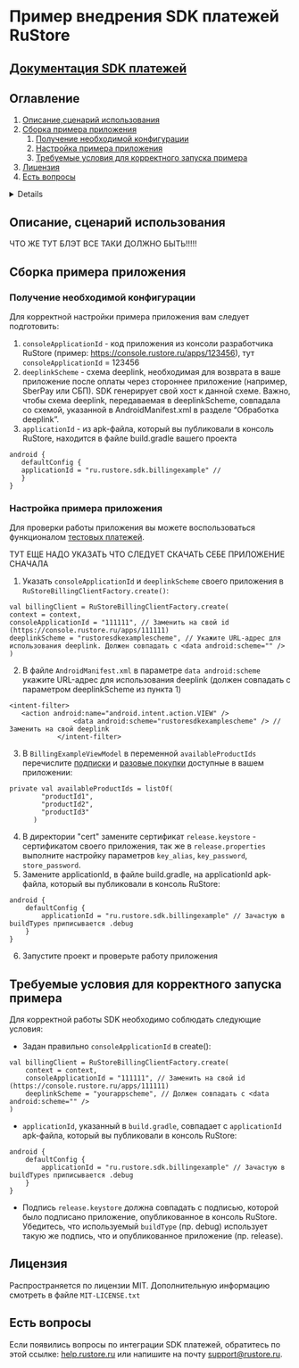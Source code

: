 # Пример внедрения SDK платежей RuStore
## [Документация SDK платежей](https://www.rustore.ru/help/sdk/payments/general)

## Оглавление

1. [Описание,сценарий использования](#Описание-сценарий-использования)
2. [Сборка примера приложения](#Cборка-примера-приложения)
    1. [Получение необходимой конфигурации](#Получение-необходимой-конфигурации)
    2. [Настройка примера приложения](#Настройка-примера-приложения)
    3. [Требуемые условия для корректного запуска примера](#Требуемые-условия-для-корректного-запуска-примера)
3. [Лицензия](#Лицензия)
4. [Есть вопросы](#Есть-вопросы)

<!-- TABLE OF CONTENTS -->
<details>
  <ol>
    <li><a href="#описание-сценарий-использования">Описание, сценарий использования</a></li>
    <li>
      <a href="#сборка-примера-приложения">Сборка примера приложения</a>
      <ul>
        <li><a href="#получение-необходимой-конфигурации">Получение необходимой конфигурации</a></li>
        <li><a href="#настройка-примера-приложения">Настройка примера приложения</a></li>
        <li><a href="#требуемые-условия-для-корректного-запуска-примера">Требуемые условия для корректного запуска примера</a></li>
      </ul>
    </li>
    <li><a href="#лицензия">Лицензия</a></li>
    <li><a href="#есть-вопросы">Есть вопросы</a></li>
  </ol>
</details>


## Описание, сценарий использования
ЧТО ЖЕ ТУТ БЛЭТ ВСЕ ТАКИ ДОЛЖНО БЫТЬ!!!!!

## Сборка примера приложения

### Получение необходимой конфигурации
Для корректной настройки примера приложения вам следует подготовить:

1. `consoleApplicationId` - код приложения из консоли разработчика RuStore (пример: https://console.rustore.ru/apps/123456), тут `consoleApplicationId` = 123456
2. `deeplinkScheme` - cхема deeplink, необходимая для возврата в ваше приложение после оплаты через стороннее приложение (например, SberPay или СБП). SDK генерирует свой хост к данной схеме. Важно, чтобы схема deeplink, передаваемая в deeplinkScheme, совпадала со схемой, указанной в AndroidManifest.xml в разделе “Обработка deeplink”.
3. `applicationId` -  из apk-файла, который вы публиковали в консоль RuStore, находится в файле build.gradle вашего проекта
```
android {
   defaultConfig {
   applicationId = "ru.rustore.sdk.billingexample" // 
   }
}
```

###  Настройка примера приложения
Для проверки работы приложения вы можете воспользоваться функционалом [тестовых платежей](https://www.rustore.ru/help/developers/monetization/sandbox).

ТУТ ЕЩЕ НАДО УКАЗАТЬ ЧТО СЛЕДУЕТ СКАЧАТЬ СЕБЕ ПРИЛОЖЕНИЕ СНАЧАЛА

1. Указать `consoleApplicationId` и `deeplinkScheme` своего приложения в `RuStoreBillingClientFactory.create()`:
```
val billingClient = RuStoreBillingClientFactory.create(
context = context,
consoleApplicationId = "111111", // Заменить на свой id (https://console.rustore.ru/apps/111111)
deeplinkScheme = "rustoresdkexamplescheme", // Укажите URL-адрес для использования deeplink. Должен совпадать с <data android:scheme="" />
)
```
2. В файле `AndroidManifest.xml` в параметре `data android:scheme` укажите URL-адрес для использования deeplink (должен совпадать с параметром deeplinkScheme из пункта 1)
```
<intent-filter>
   <action android:name="android.intent.action.VIEW" />
                <data android:scheme="rustoresdkexamplescheme" /> // Заменить на свой deeplink
            </intent-filter>
```
3. В `BillingExampleViewModel` в переменной `availableProductIds` перечислите [подписки](https://www.rustore.ru/help/developers/monetization/create-app-subscription/) и [разовые покупки](https://www.rustore.ru/help/developers/monetization/create-paid-product-in-application/) доступные в вашем приложении:
```
private val availableProductIds = listOf(
        "productId1",
        "productId2",
        "productId3"
      )
```
4. В директории "cert" замените сертификат `release.keystore` - сертификатом своего приложения, так же в `release.properties` выполните настройку параметров `key_alias`, `key_password`, `store_password`.
5. Замените applicationId, в файле build.gradle, на applicationId apk-файла, который вы публиковали в консоль RuStore:
```
android {
    defaultConfig {
        applicationId = "ru.rustore.sdk.billingexample" // Зачастую в buildTypes приписывается .debug
    }
}
```
6. Запустите проект и проверьте работу приложения

## Требуемые условия для корректного запуска примера

Для корректной работы SDK необходимо соблюдать следующие условия:
- Задан правильно `consoleApplicationId` в create():
```
val billingClient = RuStoreBillingClientFactory.create(
    context = context,
    consoleApplicationId = "111111", // Заменить на свой id (https://console.rustore.ru/apps/111111)
    deeplinkScheme = "yourappscheme", // Должен совпадать с <data android:scheme="" />
)
```
- `applicationId`, указанный в `build.gradle`, совпадает с `applicationId` apk-файла, который вы публиковали в консоль RuStore:
```
android {
    defaultConfig {
        applicationId = "ru.rustore.sdk.billingexample" // Зачастую в buildTypes приписывается .debug
    }
}
```
- Подпись `release.keystore` должна совпадать с подписью, которой было подписано приложение, опубликованное в консоль RuStore. Убедитесь, что используемый `buildType` (пр. debug) использует такую же подпись, что и опубликованное приложение (пр. release).

## Лицензия
Распространяется по лицензии MIT. Дополнительную информацию смотреть в файле `MIT-LICENSE.txt`

## Есть вопросы
Если появились вопросы по интеграции SDK платежей, обратитесь по этой ссылке:
[help.rustore.ru](https://help.rustore.ru/) или напишите на почту support@rustore.ru.
